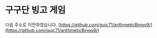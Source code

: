 # 구구단 빙고 게임

다음 주소로 이전하였습니다.
[https://github.com/gujc71/arithmeticBingo9/](https://github.com/gujc71/arithmeticBingo9/)

